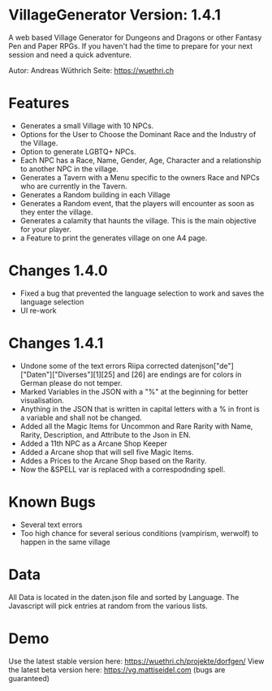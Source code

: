 # VillageGenerator Version: 1.4.1
A web based Village Generator for Dungeons and Dragons or other Fantasy Pen and Paper RPGs. If you haven't had the time to prepare for your next session and need a quick adventure.

Autor: Andreas Wüthrich
Seite: https://wuethri.ch

# Features
*  Generates a small Village with 10 NPCs.
*  Options for the User to Choose the Dominant Race and the Industry of the Village.
*  Option to generate LGBTQ+ NPCs.
*  Each NPC has a Race, Name, Gender, Age, Character and a relationship to another NPC in the village.
*  Generates a Tavern with a Menu specific to the owners Race and NPCs who are currently in the Tavern.
*  Generates a Random building in each Village
*  Generates a Random event, that the players will encounter as soon as they enter the village.
*  Generates a calamity that haunts the village. This is the main objective for your player.
*  a Feature to print the generates village on one A4 page.
# Changes 1.4.0
* Fixed a bug that prevented the language selection to work and saves the language selection
* UI re-work
# Changes 1.4.1
* Undone some of the text errors Riipa corrected datenjson["de"]["Daten"]["Diverses"][1][25] and [26] are endings are for colors in German please do not temper.
* Marked Variables in the JSON with a "%" at the beginning for better visualisation.
* Anything in the JSON that is written in capital letters with a % in front is a variable and shall not be changed.
* Added all the Magic Items for Uncommon and Rare Rarity with Name, Rarity, Description, and Attribute to the Json in EN.
* Added a 11th NPC as a Arcane Shop Keeper
* Added a Arcane shop that will sell five Magic Items.
* Addes a Prices to the Arcane Shop based on the Rarity.
* Now the &SPELL var is replaced with a correspodnding spell.
# Known Bugs
* Several text errors
* Too high chance for several serious conditions (vampirism, werwolf) to happen in the same village
# Data
All Data is located in the daten.json file and sorted by Language. The Javascript will pick entries at random from the various lists.
# Demo
Use the latest stable version here: https://wuethri.ch/projekte/dorfgen/
View the latest beta version here: https://vg.mattiseidel.com (bugs are guaranteed)